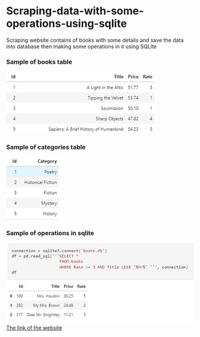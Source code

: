 # Scraping-data-with-some-operations-using-sqlite
Scraping website contains of books with some details and save the data into database then making some operations in it using SQLite
<h3>Sample of books table</h3>
<img src="images/books.jpeg" alt="Books table">
<h3>Sample of categories table</h3> 
<img src="images/category.jpg" alt="Books table">
<h3>Sample of operations in sqlite</h3>
<img src="images/operation.jpg">
<a href="https://books.toscrape.com">The link of the website</a>
